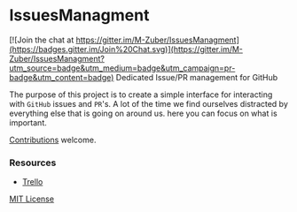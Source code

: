 # IssuesManagment

[![Join the chat at https://gitter.im/M-Zuber/IssuesManagment](https://badges.gitter.im/Join%20Chat.svg)](https://gitter.im/M-Zuber/IssuesManagment?utm_source=badge&utm_medium=badge&utm_campaign=pr-badge&utm_content=badge)
Dedicated Issue/PR management for GitHub

The purpose of this project is to create a simple interface for interacting with `GitHub` issues and `PR`'s.
A lot of the time we find ourselves distracted by everything else that is going on around us. here you can focus on what is important.

[Contributions](https://github.com/M-Zuber/IssuesManagment/blob/master/CONTRIBUTING.mdown) welcome.

### Resources
- [Trello](https://trello.com/b/GoSZbu7P/issue-managment)

[MIT License](https://github.com/M-Zuber/IssuesManagment/blob/master/LICENSE)